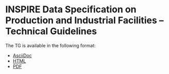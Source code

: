 # INSPIRE Data Specification on Production and Industrial Facilities – Technical Guidelines

The TG is available in the following format:
* [AsciiDoc](dataspecification_pf.adoc)
* [HTML](dataspecification_pf.html)
* [PDF](dataspecification_pf.pdf)
